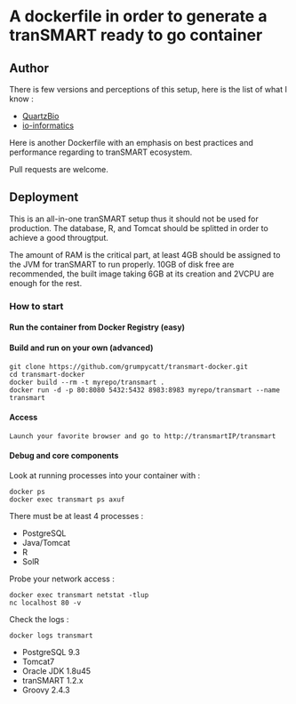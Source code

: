 # A dockerfile in order to generate a tranSMART ready to go container

## Author
There is few versions and perceptions of this setup, here is the list of what I know :
* [QuartzBio](https://github.com/quartzbio/transmart-docker)
* [io-informatics](https://github.com/io-informatics/transmart-docker)

Here is another Dockerfile with an emphasis on best practices and performance regarding to tranSMART ecosystem.

Pull requests are welcome.

## Deployment
This is an all-in-one tranSMART setup thus it should not be used for production. The database, R, and Tomcat should be splitted in order to achieve a good througtput.

The amount of RAM is the critical part, at least 4GB should be assigned to the JVM for tranSMART to run properly.
10GB of disk free are recommended, the built image taking 6GB at its creation and 2VCPU are enough for the rest.

### How to start

#### Run the container from Docker Registry (easy)


#### Build and run on your own (advanced)
    git clone https://github.com/grumpycatt/transmart-docker.git
    cd transmart-docker
    docker build --rm -t myrepo/transmart .
    docker run -d -p 80:8080 5432:5432 8983:8983 myrepo/transmart --name transmart

#### Access

    Launch your favorite browser and go to http://transmartIP/transmart

#### Debug and core components
Look at running processes into your container with :

    docker ps
    docker exec transmart ps axuf

There must be at least 4 processes :
- PostgreSQL
- Java/Tomcat
- R
- SolR

Probe your network access :

    docker exec transmart netstat -tlup
    nc localhost 80 -v

Check the logs :

    docker logs transmart

* PostgreSQL 9.3
* Tomcat7
* Oracle JDK 1.8u45
* tranSMART 1.2.x
* Groovy 2.4.3
